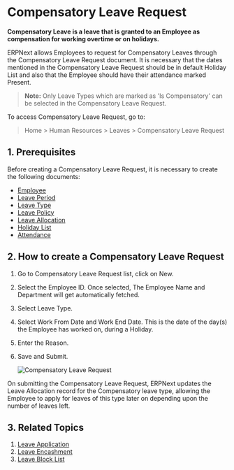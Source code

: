 <!-- add-breadcrumbs -->
# Compensatory Leave Request


**Compensatory Leave is a leave that is granted to an Employee as compensation for working overtime or on holidays.**

 ERPNext allows Employees to request for Compensatory Leaves through the Compensatory Leave Request document. It is necessary that the dates mentioned in the Compensatory Leave Request should be in default Holiday List and also that the Employee should have their attendance marked Present.

 > **Note:** Only Leave Types which are marked as 'Is Compensatory' can be selected in the Compensatory Leave Request.

To access Compensatory Leave Request, go to:

> Home > Human Resources > Leaves > Compensatory Leave Request


## 1. Prerequisites

Before creating a Compensatory Leave Request, it is necessary to create the following documents:

* [Employee](/docs/v13/user/manual/en/human-resources/employee)
* [Leave Period](/docs/v13/user/manual/en/human-resources/leave-period)
* [Leave Type](/docs/v13/user/manual/en/human-resources/leave-type)
* [Leave Policy](/docs/v13/user/manual/en/human-resources/leave-policy)
* [Leave Allocation](/docs/v13/user/manual/en/human-resources/leave-allocation)
* [Holiday List](/docs/v13/user/manual/en/human-resources/holiday-list)
* [Attendance](/docs/v13/user/manual/en/human-resources/attendance)


## 2. How to create a Compensatory Leave Request

1. Go to Compensatory Leave Request list, click on New.
1. Select the Employee ID. Once selected, The Employee Name and Department will get automatically fetched.
1. Select Leave Type.
1. Select Work From Date and Work End Date. This is the date of the day(s) the Employee has worked on, during a Holiday.
1. Enter the Reason.
1. Save and Submit.

    <img class="screenshot" alt="Compensatory Leave Request"
    src="{{docs_base_url}}/v13/assets/img/human-resources/compensatory-leave.png">



On submitting the Compensatory Leave Request, ERPNext updates the Leave Allocation record for the Compensatory leave type, allowing the Employee to apply for leaves of this type later on depending upon the number of leaves left.


## 3. Related Topics

1. [Leave Application](/docs/v13/user/manual/en/human-resources/leave-application)
1. [Leave Encashment](/docs/v13/user/manual/en/human-resources/leave-encashment)
1. [Leave Block List](/docs/v13/user/manual/en/human-resources/leave-block-list)

